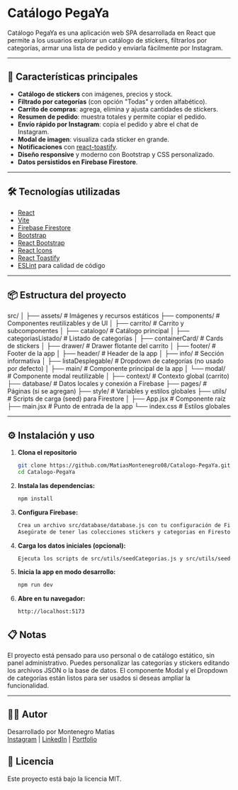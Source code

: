 # Catálogo PegaYa

Catálogo PegaYa es una aplicación web SPA desarrollada en React que permite a los usuarios explorar un catálogo de stickers, filtrarlos por categorías, armar una lista de pedido y enviarla fácilmente por Instagram.

---

## 🚀 Características principales

- **Catálogo de stickers** con imágenes, precios y stock.
- **Filtrado por categorías** (con opción "Todas" y orden alfabético).
- **Carrito de compras**: agrega, elimina y ajusta cantidades de stickers.
- **Resumen de pedido**: muestra totales y permite copiar el pedido.
- **Envío rápido por Instagram**: copia el pedido y abre el chat de Instagram.
- **Modal de imagen**: visualiza cada sticker en grande.
- **Notificaciones** con [react-toastify](https://fkhadra.github.io/react-toastify/introduction).
- **Diseño responsive** y moderno con Bootstrap y CSS personalizado.
- **Datos persistidos en Firebase Firestore**.

---

## 🛠️ Tecnologías utilizadas

- [React](https://react.dev/)
- [Vite](https://vitejs.dev/)
- [Firebase Firestore](https://firebase.google.com/docs/firestore)
- [Bootstrap](https://getbootstrap.com/)
- [React Bootstrap](https://react-bootstrap.github.io/)
- [React Icons](https://react-icons.github.io/react-icons/)
- [React Toastify](https://fkhadra.github.io/react-toastify/introduction)
- [ESLint](https://eslint.org/) para calidad de código

---

## 📦 Estructura del proyecto
src/ │ ├── assets/ # Imágenes y recursos estáticos ├── components/ # Componentes reutilizables y de UI │ ├── carrito/ # Carrito y subcomponentes │ ├── catalogo/ # Catálogo principal │ ├── categoriasListado/ # Listado de categorías │ ├── containerCard/ # Cards de stickers │ ├── drawer/ # Drawer flotante del carrito │ ├── footer/ # Footer de la app │ ├── header/ # Header de la app │ ├── info/ # Sección informativa │ ├── listaDesplegable/ # Dropdown de categorías (no usado por defecto) │ ├── main/ # Componente principal de la app │ └── modal/ # Componente modal reutilizable │ ├── context/ # Contexto global (carrito) ├── database/ # Datos locales y conexión a Firebase ├── pages/ # Páginas (si se agregan) ├── style/ # Variables y estilos globales ├── utils/ # Scripts de carga (seed) para Firestore │ ├── App.jsx # Componente raíz ├── main.jsx # Punto de entrada de la app └── index.css # Estilos globales

---

## ⚙️ Instalación y uso

1. **Clona el repositorio**
   ```bash
   git clone https://github.com/MatiasMontenegro08/Catalogo-PegaYa.git
   cd Catalogo-PegaYa
   ```
2. **Instala las dependencias:**
    ```bash
    npm install
3. **Configura Firebase:**
    ```bash
    Crea un archivo src/database/database.js con tu configuración de Firebase.
    Asegúrate de tener las colecciones stickers y categorias en Firestore.
    ```
4. **Carga los datos iniciales (opcional):**
    ```bash
    Ejecuta los scripts de src/utils/seedCategorias.js y src/utils/seedStickers.js para poblar la base de datos.
    ```
5. **Inicia la app en modo desarrollo:**
    ```bash
    npm run dev
    ```
6. **Abre en tu navegador:**
    ```bash
    http://localhost:5173
    ```

## 📋 Notas
El proyecto está pensado para uso personal o de catálogo estático, sin panel administrativo.
Puedes personalizar las categorías y stickers editando los archivos JSON o la base de datos.
El componente Modal y el Dropdown de categorías están listos para ser usados si deseas ampliar la funcionalidad.

---

## 👨‍💻 Autor

Desarrollado por Montenegro Matias  
[Instagram](https://www.instagram.com/matias.montenegro.96/) | [LinkedIn](https://www.linkedin.com/in/matias-montenegro08/) | [Portfolio](https://portfolio-personal-sigma-seven.vercel.app/)

## 📄 Licencia
Este proyecto está bajo la licencia MIT.